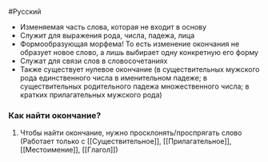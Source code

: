 #Русский 
- Изменяемая часть слова, которая не входит в основу
- Служит для выражения рода, числа, падежа, лица
- Формообразующая морфема! То есть изменение окончания не образует новое слово, а лишь выбирает одну конкретную его форму
- Служат для связи слов в словосочетаниях
- Также существует нулевое окончание (в существительных мужского рода единственного числа в именительном падеже; в существительных родительного падежа множественного числа; в кратких прилагательных мужского рода)
### Как найти окончание?
1. Чтобы найти окончание, нужно просклонять/проспрягать слово (Работает только с [[Существительное]], [[Прилагательное]], [[Местоимение]], [[Глагол]])